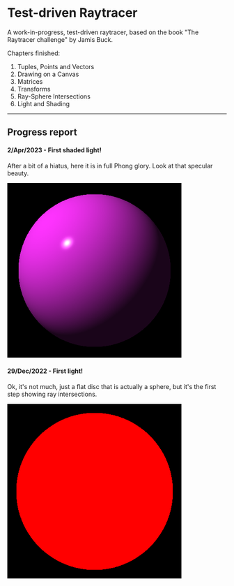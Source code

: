 # Test-driven Raytracer

A work-in-progress, test-driven raytracer, based on the book "The Raytracer challenge" by Jamis Buck.

Chapters finished:
1. Tuples, Points and Vectors
2. Drawing on a Canvas
3. Matrices
4. Transforms
5. Ray-Sphere Intersections
6. Light and Shading

---
## Progress report

#### 2/Apr/2023 - First shaded light!

After a bit of a hiatus, here it is in full Phong glory. Look at that specular beauty.

![sphere_shaded](Screenshots/sphere_shaded.png)

#### 29/Dec/2022 - First light!

Ok, it's not much, just a flat disc that is actually a sphere, but it's the first step showing ray intersections.

![sphere_unshaded](Screenshots/sphere_notshaded.png)


